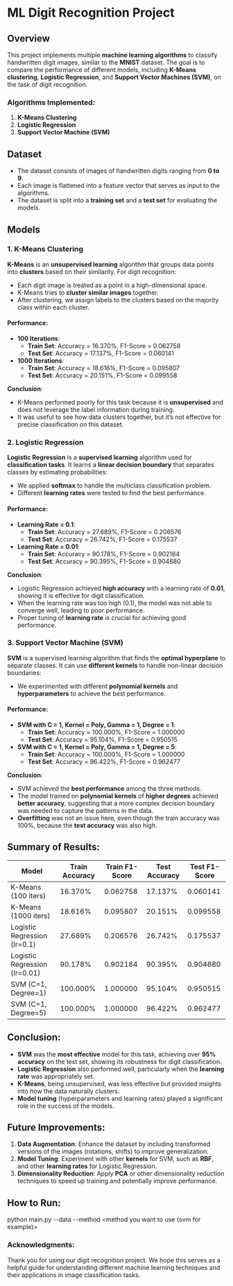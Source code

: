 # ML Digit Recognition Project

## Overview
This project implements multiple **machine learning algorithms** to classify handwritten digit images, similar to the **MNIST** dataset. The goal is to compare the performance of different models, including **K-Means clustering**, **Logistic Regression**, and **Support Vector Machines (SVM)**, on the task of digit recognition.

### Algorithms Implemented:
1. **K-Means Clustering**
2. **Logistic Regression**
3. **Support Vector Machine (SVM)**

## Dataset
- The dataset consists of images of handwritten digits ranging from **0 to 9**.
- Each image is flattened into a feature vector that serves as input to the algorithms.
- The dataset is split into a **training set** and a **test set** for evaluating the models.

## Models

### 1. K-Means Clustering
**K-Means** is an **unsupervised learning** algorithm that groups data points into **clusters** based on their similarity. For digit recognition:
- Each digit image is treated as a point in a high-dimensional space.
- K-Means tries to **cluster similar images** together.
- After clustering, we assign labels to the clusters based on the majority class within each cluster.

#### Performance:
- **100 Iterations**:
  - **Train Set**: Accuracy = 16.370%, F1-Score = 0.062758
  - **Test Set**: Accuracy = 17.137%, F1-Score = 0.060141
- **1000 Iterations**:
  - **Train Set**: Accuracy = 18.616%, F1-Score = 0.095807
  - **Test Set**: Accuracy = 20.151%, F1-Score = 0.099558

**Conclusion**: 
- K-Means performed poorly for this task because it is **unsupervised** and does not leverage the label information during training.
- It was useful to see how data clusters together, but it’s not effective for precise classification on this dataset.

### 2. Logistic Regression
**Logistic Regression** is a **supervised learning** algorithm used for **classification tasks**. It learns a **linear decision boundary** that separates classes by estimating probabilities:
- We applied **softmax** to handle the multiclass classification problem.
- Different **learning rates** were tested to find the best performance.

#### Performance:
- **Learning Rate = 0.1**:
  - **Train Set**: Accuracy = 27.689%, F1-Score = 0.206576
  - **Test Set**: Accuracy = 26.742%, F1-Score = 0.175537
- **Learning Rate = 0.01**:
  - **Train Set**: Accuracy = 90.178%, F1-Score = 0.902184
  - **Test Set**: Accuracy = 90.395%, F1-Score = 0.904680

**Conclusion**:
- Logistic Regression achieved **high accuracy** with a learning rate of **0.01**, showing it is effective for digit classification.
- When the learning rate was too high (0.1), the model was not able to converge well, leading to poor performance.
- Proper tuning of **learning rate** is crucial for achieving good performance.

### 3. Support Vector Machine (SVM)
**SVM** is a supervised learning algorithm that finds the **optimal hyperplane** to separate classes. It can use **different kernels** to handle non-linear decision boundaries:
- We experimented with different **polynomial kernels** and **hyperparameters** to achieve the best performance.

#### Performance:
- **SVM with C = 1, Kernel = Poly, Gamma = 1, Degree = 1**:
  - **Train Set**: Accuracy = 100.000%, F1-Score = 1.000000
  - **Test Set**: Accuracy = 95.104%, F1-Score = 0.950515
- **SVM with C = 1, Kernel = Poly, Gamma = 1, Degree = 5**:
  - **Train Set**: Accuracy = 100.000%, F1-Score = 1.000000
  - **Test Set**: Accuracy = 96.422%, F1-Score = 0.962477

**Conclusion**:
- SVM achieved the **best performance** among the three methods.
- The model trained on **polynomial kernels** of **higher degrees** achieved **better accuracy**, suggesting that a more complex decision boundary was needed to capture the patterns in the data.
- **Overfitting** was not an issue here, even though the train accuracy was 100%, because the **test accuracy** was also high.

## Summary of Results:
| Model                 | Train Accuracy | Train F1-Score | Test Accuracy | Test F1-Score |
|-----------------------|----------------|----------------|---------------|---------------|
| K-Means (100 iters)   | 16.370%        | 0.062758       | 17.137%       | 0.060141      |
| K-Means (1000 iters)  | 18.616%        | 0.095807       | 20.151%       | 0.099558      |
| Logistic Regression (lr=0.1) | 27.689% | 0.206576       | 26.742%       | 0.175537      |
| Logistic Regression (lr=0.01) | 90.178% | 0.902184       | 90.395%       | 0.904680      |
| SVM (C=1, Degree=1)   | 100.000%       | 1.000000       | 95.104%       | 0.950515      |
| SVM (C=1, Degree=5)   | 100.000%       | 1.000000       | 96.422%       | 0.962477      |

## Conclusion:
- **SVM** was the **most effective** model for this task, achieving over **95% accuracy** on the test set, showing its robustness for digit classification.
- **Logistic Regression** also performed well, particularly when the **learning rate** was appropriately set.
- **K-Means**, being unsupervised, was less effective but provided insights into how the data naturally clusters.
- **Model tuning** (hyperparameters and learning rates) played a significant role in the success of the models.

## Future Improvements:
1. **Data Augmentation**: Enhance the dataset by including transformed versions of the images (rotations, shifts) to improve generalization.
2. **Model Tuning**: Experiment with other **kernels** for SVM, such as **RBF**, and other **learning rates** for Logistic Regression.
3. **Dimensionality Reduction**: Apply **PCA** or other dimensionality reduction techniques to speed up training and potentially improve performance.

## How to Run:
python main.py --data <where you placed the data folder> --method <method you want to use (svm for example)>

### Acknowledgments:
Thank you for using our digit recognition project. We hope this serves as a helpful guide for understanding different machine learning techniques and their applications in image classification tasks.